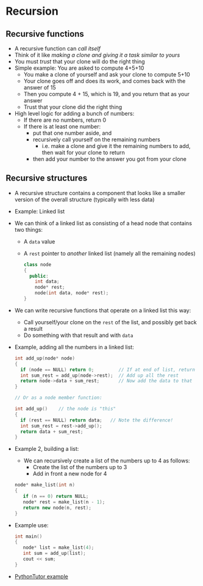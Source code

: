 # Recursion 
## Recursive functions

- A recursive function can *call itself*
- Think of it like *making a clone and giving it a task similar to yours*
- You must *trust* that your clone will do the right thing
- Simple example: You are asked to compute 4+5+10
   - You make a clone of yourself and ask your clone to compute 5+10
   - Your clone goes off and does its work, and comes back with the answer of 15
   - Then you compute 4 + 15, which is 19, and you return that as your answer
   - Trust that your clone did the right thing
- High level logic for adding a bunch of numbers:
   - If there are no numbers, return 0
   - If there is at least one number:
      - put that one number aside, and
      - recursively call yourself on the remaining numbers
         - i.e. make a clone and give it the remaining numbers to add, then wait for your clone to return
      - then add your number to the answer you got from your clone

## Recursive structures

- A recursive structure contains a component that looks like a smaller version of the overall structure (typically with less data)
- Example: Linked list
- We can think of a linked list as consisting of a head node that contains two things:
  - A `data` value
  - A `rest` pointer to *another* linked list (namely all the remaining nodes)
  
      ```cpp
      class node 
      {
        public:
          int data;
          node* rest;
          node(int data, node* rest);
      }
      ```
- We can write recursive functions that operate on a linked list this way:
  - Call yourself/your clone on the `rest` of the list, and possibly get back a result
  - Do something with that result and with `data`
- Example, adding all the numbers in a linked list:

    ```cpp
    int add_up(node* node)
    {
      if (node == NULL) return 0;         // If at end of list, return
      int sum_rest = add_up(node->rest);  // Add up all the rest
      return node->data + sum_rest;       // Now add the data to that
    }

    // Or as a node member function:

    int add_up()    // the node is "this"
    {
      if (rest == NULL) return data;   // Note the difference!
      int sum_rest = rest->add_up();
      return data + sum_rest;  
    }
    ```
- Example 2, building a list:
   - We can recursively create a list of the numbers up to 4 as follows:
     - Create the list of the numbers up to 3
     - Add in front a new node for 4

   ```cpp
   node* make_list(int n)
   {
      if (n == 0) return NULL;
      node* rest = make_list(n - 1);
      return new node(n, rest);
   }
   ```
- Example use:
   
   ```cpp
   int main()
   {
      node* list = make_list(4);
      int sum = add_up(list);
      cout << sum;
   }
   ```
- [PythonTutor example](http://pythontutor.com/cpp.html#code=%23import%20%3Ciostream%3E%0A%0Ausing%20namespace%20std%3B%0A%0Aclass%20node%20%0A%7B%0A%20%20%20public%3A%0A%20%20%20%20%20%20int%20data%3B%0A%20%20%20%20%20%20node*%20rest%3B%0A%20%20%20%20%20%20node%28int%20data,%20node*%20rest%29%20%3A%20data%28data%29,%20rest%28rest%29%20%7B%7D%0A%7D%3B%0A%0Aint%20add_up%28node*%20node%29%0A%7B%0A%20%20%20if%20%28node%20%3D%3D%20NULL%29%20return%200%3B%0A%20%20%20int%20sum_rest%20%3D%20add_up%28node-%3Erest%29%3B%20%0A%20%20%20int%20result%20%3D%20node-%3Edata%20%2B%20sum_rest%3B%0A%20%20%20return%20result%3B%0A%7D%0A%0Anode*%20make_list%28int%20n%29%0A%7B%0A%20%20%20if%20%28n%20%3D%3D%200%29%20return%20NULL%3B%0A%20%20%20node*%20rest%20%3D%20make_list%28n%20-%201%29%3B%0A%20%20%20node*%20new_node%20%3D%20new%20node%28n,%20rest%29%3B%0A%20%20%20return%20new_node%3B%0A%7D%0A%0Aint%20main%28%29%0A%7B%0A%20%20%20node*%20list%20%3D%20make_list%284%29%3B%0A%20%20%20int%20sum%20%3D%20add_up%28list%29%3B%0A%20%20%20cout%20%3C%3C%20sum%3B%0A%7D&curInstr=0&mode=display&origin=opt-frontend.js&py=cpp&rawInputLstJSON=%5B%5D)
